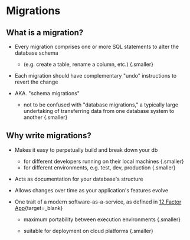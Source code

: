 # Migrations

<div class="smaller">
  <div class="row">
    <div class="cell-3">

## What is a migration?

* Every migration comprises one or more SQL statements to alter the database schema 
  * (e.g. create a table, rename a column, etc.) {.smaller}

* Each migration should have complementary "undo" instructions to revert the change 

* AKA. "schema migrations"
  * not to be confused with "database migrations," a typically large undertaking of transferring data from one database system to another {.smaller}

    </div>
    <div class="cell-3">
      <div class="fragment" data-index="1">

## Why write migrations?

* Makes it easy to perpetually build and break down your db
  * for different developers running on their local machines {.smaller}
  * for different environments, e.g. test, dev, production {.smaller}

* Acts as documentation for your database's structure

* Allows changes over time as your application's features evolve

* One trait of a modern software-as-a-service, as defined in [12 Factor App](https://12factor.net/){target=_blank}
  * maximum portability between execution environments {.smaller}
  * suitable for deployment on cloud platforms {.smaller}

      </div>
    </div>
  </div>
</div>